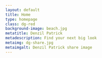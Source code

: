 ```yaml
---
layout: default
title: Home
type: homepage
class: dg-red
background-image: beach.jpg
metatitle: Denzil Patrick
metadescription: Find your next big look
metaimg: dg-share.jpg
metaimgalt: Denzil Patrick share image
---
```

